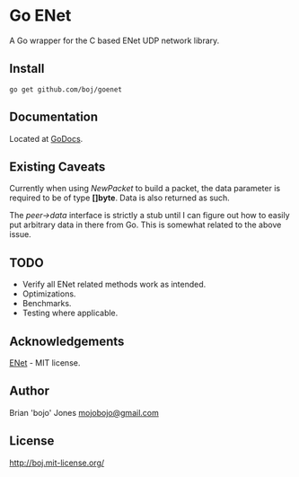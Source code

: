 # Go ENet

A Go wrapper for the C based ENet UDP network library.

## Install

    go get github.com/boj/goenet

## Documentation

Located at [GoDocs](http://godoc.org/github.com/boj/goenet).

## Existing Caveats

Currently when using _NewPacket_ to build a packet, the data parameter is required to be of type __[]byte__.  Data is also returned as such.

The _peer->data_ interface is strictly a stub until I can figure out how to easily put arbitrary data in there from Go.  This is somewhat related to the above issue.

## TODO

* Verify all ENet related methods work as intended.
* Optimizations.
* Benchmarks.
* Testing where applicable.

## Acknowledgements

[ENet](http://enet.bespin.org/) - MIT license.

## Author

Brian 'bojo' Jones mojobojo@gmail.com

## License

http://boj.mit-license.org/

